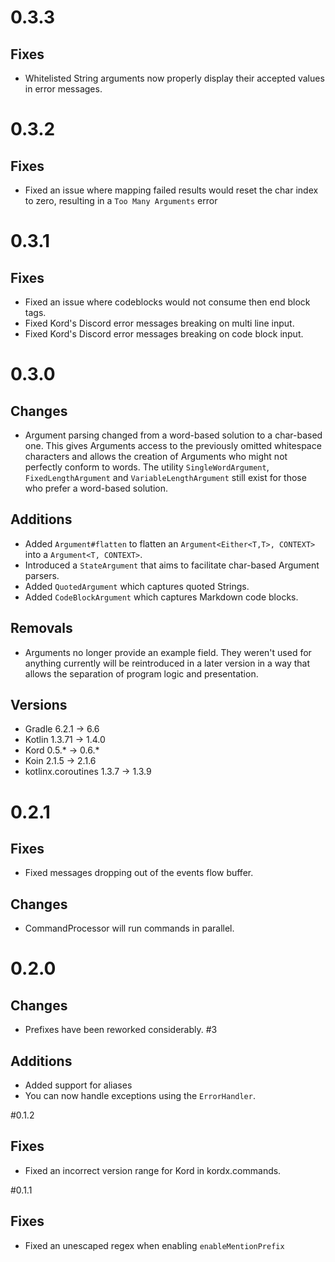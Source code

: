 # 0.3.3

## Fixes

* Whitelisted String arguments now properly display their accepted values in error messages.

# 0.3.2

## Fixes

* Fixed an issue where mapping failed results would reset the char index to zero, resulting in a `Too Many Arguments`
error

# 0.3.1

## Fixes

* Fixed an issue where codeblocks would not consume then end block tags.
* Fixed Kord's Discord error messages breaking on multi line input.
* Fixed Kord's Discord error messages breaking on code block input.

# 0.3.0

## Changes

* Argument parsing changed from a word-based solution to a char-based one. This gives Arguments access to the
 previously omitted whitespace characters and allows the creation of Arguments who might not perfectly conform to
 words. The utility `SingleWordArgument`, `FixedLengthArgument` and `VariableLengthArgument` still exist for those
 who prefer a word-based solution.

## Additions

* Added `Argument#flatten` to flatten an `Argument<Either<T,T>, CONTEXT>` into a `Argument<T, CONTEXT>`.
* Introduced a `StateArgument` that aims to facilitate char-based Argument parsers.
* Added `QuotedArgument` which captures quoted Strings.
* Added `CodeBlockArgument` which captures Markdown code blocks. 

## Removals

* Arguments no longer provide an example field. They weren't used for anything currently will be reintroduced in
a later version in a way that allows the separation of program logic and presentation. 

## Versions

* Gradle 6.2.1 -> 6.6
* Kotlin 1.3.71 -> 1.4.0
* Kord 0.5.* -> 0.6.*
* Koin 2.1.5 -> 2.1.6
* kotlinx.coroutines 1.3.7 -> 1.3.9

# 0.2.1

## Fixes

* Fixed messages dropping out of the events flow buffer.

## Changes 

* CommandProcessor will run commands in parallel.
 
# 0.2.0

## Changes

* Prefixes have been reworked considerably. #3

## Additions

* Added support for aliases
* You can now handle exceptions using the `ErrorHandler`.

#0.1.2

## Fixes

* Fixed an incorrect version range for Kord in kordx.commands.

#0.1.1

## Fixes

* Fixed an unescaped regex when enabling `enableMentionPrefix`
